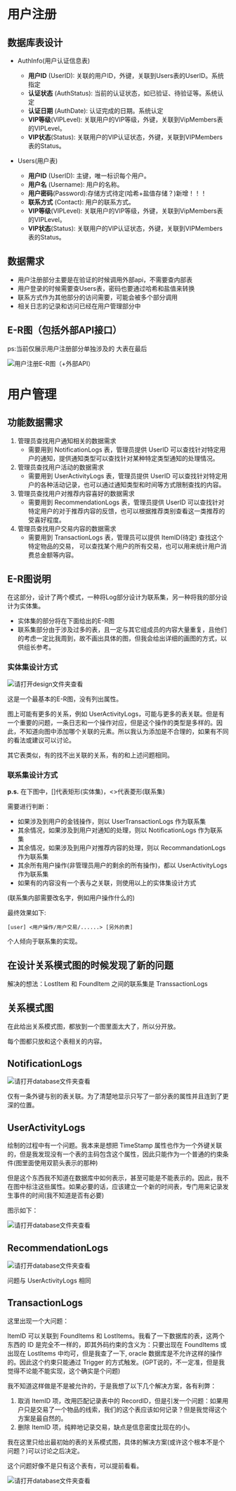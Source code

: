 # 用户注册

## 数据库表设计

- AuthInfo(用户认证信息表)
  - **用户ID** (UserID): 关联的用户ID，外键，关联到Users表的UserID。系统指定
  - **认证状态** (AuthStatus): 当前的认证状态，如已验证、待验证等。系统认定
  - **认证日期** (AuthDate): 认证完成的日期。系统认定
  - **VIP等级**(VIPLevel): 关联用户的VIP等级，外键，关联到VipMembers表的VIPLevel。
  - **VIP状态**(Status): 关联用户的VIP认证状态，外键，关联到VIPMembers表的Status。

- Users(用户表)
  - **用户ID** (UserID): 主键，唯一标识每个用户。
  - **用户名** (Username): 用户的名称。
  - **用户密码**(Password):存储方式待定(哈希+盐值存储？)新增！！！
  - **联系方式** (Contact): 用户的联系方式。
  - **VIP等级**(VIPLevel): 关联用户的VIP等级，外键，关联到VipMembers表的VIPLevel。
  - **VIP状态**(Status): 关联用户的VIP认证状态，外键，关联到VIPMembers表的Status。

## 数据需求

* 用户注册部分主要是在验证的时候调用外部api，不需要查内部表
* 用户登录的时候需要查Users表，密码也要通过哈希和盐值来转换
* 联系方式作为其他部分的访问需要，可能会被多个部分调用
* 相关日志的记录和访问已经在用户管理部分中

## E-R图（包括外部API接口）

ps:当前仅展示用户注册部分单独涉及的 大表在最后

![用户注册E-R图（+外部API）](D:\同济\大二下\数据库\期末大项目\DatabaseCourseDesign\Resource\Images\zynGroup\用户注册E-R图（+外部API）.png)



# 用户管理

## 功能数据需求

1. 管理员查找用户通知相关的数据需求
   - 需要用到 NotificationLogs 表，管理员提供 UserID 可以查找针对特定用户的通知，提供通知类型可以查找针对某种特定类型通知的处理情况。
2. 管理员查找用户活动的数据需求
   - 需要用到 UserActivityLogs 表，管理员提供 UserID 可以查找针对特定用户的各种活动记录，也可以通过通知类型和时间等方式限制查找的内容。
3. 管理员查找用户对推荐内容喜好的数据需求
   - 需要用到 RecommendationLogs 表，管理员提供 UserID 可以查找针对特定用户的对于推荐内容的反馈，也可以根据推荐类别查看这一类推荐的受喜好程度。
4. 管理员查找用户交易内容的数据需求
   - 需要用到 TransactionLogs 表，管理员可以提供 ItemID(待定) 查找这个特定物品的交易， 可以查找某个用户的所有交易，也可以用来统计用户消费总金额等内容。

## E-R图说明

在这部分，设计了两个模式，一种将Log部分设计为联系集，另一种将我的部分设计为实体集。

- 实体集的部分将在下面给出的E-R图
- 联系集部分由于涉及过多的表，且一定与其它组成员的内容大量重复，且他们的考虑一定比我周到，故不画出具体的图，但我会给出详细的画图的方式，以供组长参考。

### 实体集设计方式

![请打开design文件夹查看](../Images/ER-diagram-base.png)

这是一个最基本的E-R图，没有列出属性。

图上可能有更多的关系，例如 UserActivityLogs，可能与更多的表关联。但是有一个重要的问题，一条日志和一个操作对应，但是这个操作的类型是多样的。因此，不知道向图中添加哪个关联的元素。所以我认为添加是不合理的，如果有不同的看法或建议可以讨论。

其它表类似，有的找不出关联的关系，有的和上述问题相同。

### 联系集设计方式

**p.s.** 在下图中，[]代表矩形(实体集)，<>代表菱形(联系集)

需要进行判断：

- 如果涉及到用户的金钱操作，则以 UserTransactionLogs 作为联系集
- 其余情况，如果涉及到用户对通知的处理，则以 NotificationLogs 作为联系集
- 其余情况，如果涉及到用户对推荐内容的处理，则以 RecommandationLogs 作为联系集
- 其余所有用户操作(非管理员用户的剩余的所有操作)，都以 UserActivityLogs 作为联系集
- 如果有的内容没有一个表与之关联，则使用以上的实体集设计方式

(联系集内部需要改名字，例如用户操作什么的)

最终效果如下:

```text
[user] <用户操作/用户交易/......> [另外的表]
```

个人倾向于联系集的实现。

## 在设计关系模式图的时候发现了新的问题

解决的想法：LostItem 和 FoundItem 之间的联系集是 TranssactionLogs



## 关系模式图

在此给出关系模式图，都放到一个图里面太大了，所以分开放。

每个图都只放和这个表相关的内容。

## NotificationLogs

![请打开database文件夹查看](../Images/NotificationLogs.png)

仅有一条外键与别的表关联。为了清楚地显示只写了一部分表的属性并且连到了更深的位置。

## UserActivityLogs

绘制的过程中有一个问题。我本来是想把 TimeStamp 属性也作为一个外键关联的，但是我发现没有一个表的主码包含这个属性，因此只能作为一个普通的约束条件(图里面使用双箭头表示的那种)

但是这个东西我不知道在数据库中如何表示，甚至可能是不能表示的。因此，我不在图中标注这些属性。如果必要的话，应该建立一个新的时间表，专门用来记录发生事件的时间(我不知道是否有必要)

图示如下：

![请打开database文件夹查看](../Images/UserActivityLogs.png)

## RecommendationLogs

![请打开database文件夹查看](../Images/UserActivityLogs.png)

问题与 UserActivityLogs 相同

## TransactionLogs

这里出现一个大问题：

ItemID 可以关联到 FoundItems 和 LostItems。我看了一下数据库的表，这两个东西的 ID 是完全不一样的，即其外码约束的含义为：只要出现在 FoundItems 或出现在 LostItems 中均可，但是我查了一下, oracle 数据库是不允许这样的操作的。因此这个约束只能通过 Trigger 的方式触发。(GPT说的，不一定准，但是我觉得不论能不能实现，这个确实是个问题)

我不知道这样做是不是被允许的，于是我想了以下几个解决方案，各有利弊：

1. 取消 ItemID 项，改用匹配记录表中的 RecordID，但是引发一个问题：如果用户只是交易了一个物品的线索，我们的这个表应该如何记录？但是我觉得这个方案是最自然的。
2. 删除 ItemID 项，纯粹地记录交易，缺点是信息密度比现在的小。

我在这里只给出最初始的表的关系模式图，具体的解决方案(或许这个根本不是个问题？)可以讨论之后决定。

这个问题好像不是只有这个表有，可以提前看看。

![请打开database文件夹查看](../Images/TransactionLogs.png)





